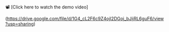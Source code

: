 📽️ [Click here to watch the demo video]

(https://drive.google.com/file/d/1G4_cL2F6c9Z4ojI2DGoj_bJijRL6guF6/view?usp=sharing)

